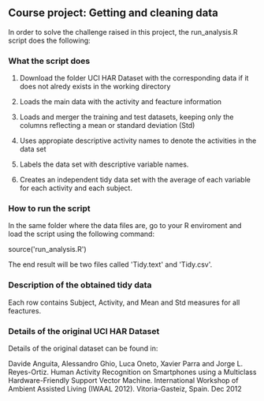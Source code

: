 ## Course project: Getting and cleaning data
In order to solve the challenge raised in this project, the run_analysis.R script does the following:

### What the script does
1. Download the folder UCI HAR Dataset with the corresponding data if it does not alredy exists in the working directory

2. Loads the main data with the activity and feacture information

3. Loads and merger the training and test datasets, keeping only the columns reflecting a mean or standard deviation (Std)

4. Uses appropiate descriptive activity names to denote the activities in the data set

5. Labels the data set with descriptive variable names.

6. Creates an independent tidy data set with the average of each variable for each activity and each subject.

### How to run the script
In the same folder where the data files are, go to your R enviroment and load the script  using the following command:

source('run_analysis.R')

The end result will be two files called 'Tidy.text' and 'Tidy.csv'.

### Description of the obtained tidy data
Each row contains Subject, Activity, and Mean and Std measures for all feactures.

### Details of the original UCI HAR Dataset
Details of the original dataset can be found in:

Davide Anguita, Alessandro Ghio, Luca Oneto, Xavier Parra and Jorge L. Reyes-Ortiz.
Human Activity Recognition on Smartphones using a Multiclass Hardware-Friendly Support
Vector Machine. International Workshop of Ambient Assisted Living (IWAAL 2012).  Vitoria-Gasteiz, Spain. Dec 2012




